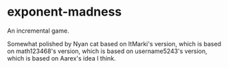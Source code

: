 # exponent-madness
An incremental game.

Somewhat polished by Nyan cat based on ItMarki's version, which is based on math123468's version, which is based on username5243's version, which is based on Aarex's idea I think.
